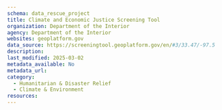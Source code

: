 ```yaml
---
schema: data_rescue_project 
title: Climate and Economic Justice Screening Tool
organization: Department of the Interior
agency: Department of the Interior
websites: geoplatform.gov
data_source: https://screeningtool.geoplatform.gov/en/#3/33.47/-97.5
description: 
last_modified: 2025-03-02
metadata_available: No
metadata_url: 
category:
  - Humanitarian & Disaster Relief 
  - Climate & Environment 
resources:
---
```

